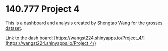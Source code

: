 # 140.777 Project 4
This is a dashboard and analysis created by Shengtao Wang for the [grosses dataset](https://github.com/rfordatascience/tidytuesday/tree/master/data/2020/2020-04-28).

Link to the dash board: [https://wangst224.shinyapps.io/Project_4/](https://wangst224.shinyapps.io/Project_4/)
